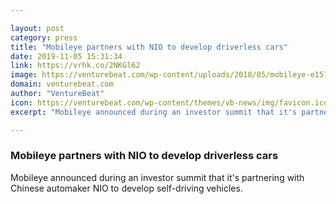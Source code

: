 ```yaml
---

layout: post
category: press
title: "Mobileye partners with NIO to develop driverless cars"
date: 2019-11-05 15:31:34
link: https://vrhk.co/2NKGl62
image: https://venturebeat.com/wp-content/uploads/2018/05/mobileye-e1572905863843.jpeg?w=1200&strip=all
domain: venturebeat.com
author: "VentureBeat"
icon: https://venturebeat.com/wp-content/themes/vb-news/img/favicon.ico
excerpt: "Mobileye announced during an investor summit that it's partnering with Chinese automaker NIO to develop self-driving vehicles."

---
```


### Mobileye partners with NIO to develop driverless cars

Mobileye announced during an investor summit that it's partnering with Chinese automaker NIO to develop self-driving vehicles.